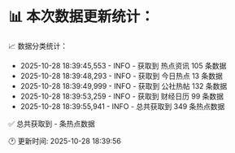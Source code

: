 📊 本次数据更新统计：
==========================

📈 数据分类统计：
- 2025-10-28 18:39:45,553 - INFO - 获取到 热点资讯 105 条数据
- 2025-10-28 18:39:48,293 - INFO - 获取到 今日热点 13 条数据
- 2025-10-28 18:39:49,999 - INFO - 获取到 公社热帖 132 条数据
- 2025-10-28 18:39:53,259 - INFO - 获取到 财经日历 99 条数据
- 2025-10-28 18:39:55,941 - INFO - 总共获取到 349 条热点数据

✅ 总共获取到 - 条热点数据

🕐 更新时间: 2025-10-28 18:39:56
